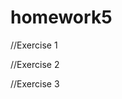 # homework5
//Exercise 1

<canvas id="canvas" ></canvas>
<script>
	
   const canvas =document.getElementById('canvas');
   const context = canvas.getContext('2d');
   

	let array = [];
	const rand = function(num) {
  return Math.floor(Math.random() * num) + 1;
};

	delta = [-5, 0, 5]
	colorArray=['red', 'green', 'orange']

	const creatbox= function (count, canvasWidth, canvasHeight) {
        canvas.width= canvasWidth;
   		canvas.height =canvasHeight;
        for(let i=0;i<count;i++){
           array[i]= {
           	x:rand(canvas.width-30),
           	y:rand(canvas.height-30), 
           	width: 30,
            height: 30,
            xDelta: delta[rand(3)-1],
            yDelta: delta[rand(3)-1],
            color:colorArray[rand(3)-1],
            draw: function(){
           	 context.fillStyle
    		 context.fillRect(this.x, this.y, this.width, this.height);
    	},
    	    update: function(){
    		this.x += this.xDelta;
    		this.y += this.yDelta;
    	}
           }
           	array[i].draw();
        };
        	
        		};

creatbox(5,500,500)
</script>



//Exercise 2

<canvas id="canvas" ></canvas>
<script>
	
   const canvas =document.getElementById('canvas');
   const context = canvas.getContext('2d');
   

	let array = [];
	const rand = function(num) {
  return Math.floor(Math.random() * num) + 1;
};

	delta = [-5, -3, 1, 3, 5, 7]
	colorArray=['red', 'green', 'orange','blue','purple','black']

	const creatbox= function (count, canvasWidth, canvasHeight) {
        canvas.width= canvasWidth;
   		canvas.height =canvasHeight;
        for(let i=0;i<count;i++){
           array[i]= {
           	x:rand(canvas.width-30),
           	y:rand(canvas.height-30), 
           	width: 30,
            height: 30,
            xDelta: delta[rand(6)-1],
            yDelta: delta[rand(6)-1],
            xdir: 1,
            ydir: -1,	 	
            color:colorArray[rand(6)-1],
            draw: function(){
           	 context.fillStyle = colorArray[rand(6)-1];
    		 context.fillRect(this.x, this.y, this.width, this.height);
    	},
    	    update: function(){
            

            if(this.x + this.width >= canvasWidth || this.x <= 0){
                this.xdir = this.xdir*(-1);
          
            }
            
            if(this.y + this.height >= canvasHeight || this.y <= 0){
                this.ydir = this.ydir*(-1);
                
            }
             
            this.x += this.xdir * this.xDelta;
            this.y += this.ydir * this.yDelta;
    	}
           }
        };
        	
        };
        creatbox(200,1400,500)


   const loop = function (){
   		context.clearRect(0,0,canvas.width,canvas.height)
      for(i = 0; i < array.length; i++){
      	array[i].draw()
      	array[i].update()
      	
      }
      

              
       requestAnimationFrame(loop);

     };
     
     loop();



</script>


//Exercise 3

<canvas id="c1"></canvas>

<script>
   const canvas =document.getElementById('c1');
   const context = canvas.getContext('2d');
  
   const rand = function(num) {
    return Math.floor(Math.random() * num) + 1;
  }
  delta = [-1, 1, 1];
   array=[];
   canvas.width=40000;
   canvas.height =40000;

   const background = new Image();
    background.src = 'https://vignette.wikia.nocookie.net/mkwikia/images/5/5e/Meteor_Storm_Arena.jpg/revision/latest?cb=20110427161328';

   const Chaxo = new Image ();
   Chaxo.src = 'https://upload.wikimedia.org/wikipedia/en/thumb/d/de/Barney_Gumble.png/220px-Barney_Gumble.png'
;
   const Gesher =new Image();
   Gesher.src = 'https://upload.wikimedia.org/wikipedia/en/thumb/4/46/Waluigi.png/180px-Waluigi.png';
    
       const hero = {
        x: 0,
        y: 223,
        width: 50,
        height: 50,
        xDelta: 0,
        yDelta: 0,
      image: Chaxo,
      draw: function(){
         context.drawImage(this.image, this.x, this.y, this.width, this.height);
      },
      update: function(){
        this.x += this.xDelta;
        this.y += this.yDelta;
      }
    };  

    const gesh= function (count, canvasWidth, canvasHeight) {
        canvas.width= canvasWidth;
      canvas.height =canvasHeight;

        for(let i=0;i<count;i++){
           array[i]= {
            x:rand(canvas.width-30),
            y:rand(canvas.height-30), 
            width: 30,
            height: 30,
            xDelta: delta[rand(3)-1],
            yDelta: delta[rand(3)-1],
            xdir: 1,
            ydir: -1,
            image:Gesher,    
            draw: function(){
          context.drawImage(this.image,this.x,this.y,this.width,this.height);
      },
          update: function(){
              if(this.x + this.width >= canvasWidth || this.x <= 0){
                this.xdir = this.xdir*(-1);
                  }
            
            if(this.y + this.height >= canvasHeight || this.y <= 0){
                this.ydir = this.ydir*(-1);
                }
             
            this.x += this.xdir * this.xDelta;
            this.y += this.ydir * this.yDelta;
        }
           }
        };
          
    };



   const leftKey = 37;
const upKey = 38;
const rightKey = 39;
const downKey = 40;
document.addEventListener('keydown', function(event) {
  if(event.keyCode === rightKey) {
    hero.xDelta = 1;
        
    }
    if(event.keyCode === leftKey){
      hero.xDelta = -1;
    }
    if(event.keyCode === upKey){
      hero.yDelta = -1;
    }
    if(event.keyCode === downKey){
      hero.yDelta = 1;
    }

}, false);
document.addEventListener('keyup', function(event) {
  if(event.keyCode === rightKey) {
    hero.xDelta = 0;
        
    }
    if(event.keyCode === leftKey) {
    hero.xDelta = 0;
        
    }
    if(event.keyCode === upKey) {
    hero.yDelta = 0;
        
    }
      if(event.keyCode === downKey){
      hero.yDelta = 0;
    }
}, false);
    
    
     const draw = function(){
      hero.draw();
    for (let i = 0; i < array.length; i++) {
        array[i].draw();
    }
     };

     const update = function(){
      hero.update();
      for (let i = 0; i < array.length; i++) {
        array[i].update();
        if((hero.x+hero.width)>= canvas.width){
          hero.x = 0
        }
        if(hero.x<0){
          (hero.x = canvas.width-hero.width)
        }
        if((hero.y+hero.height)>= canvas.height){
          hero.y = 0
        }
         if(hero.y<0){
          (hero.y = canvas.height-hero.height)
        }

    }

     }
      const Merar = function(){
        for (let i = 0; i < array.length; i++) {
        if(hero.x < array[i].x +array[i].width/2 && hero.x + hero.width/2 > array[i].x && hero.y < array[i].y + array[i].height/2 && hero.y + hero.height/2 > array[i].y){
          
            
            alert("Game Over");

            }
    };
}
gesh(5,500, 400);


     const loop = function (){

       context.drawImage(background, 0, 0, canvas.width, canvas.height);
       draw();
       update();
       Merar();       
       requestAnimationFrame(loop);

     };
     
     loop();


 
</script>
        
